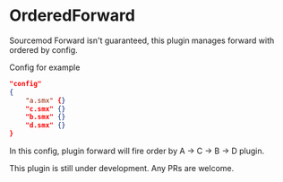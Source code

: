 # OrderedForward
Sourcemod Forward isn't guaranteed, this plugin manages forward with ordered by config.

Config for example
```json
"config"
{
	"a.smx" {}
	"c.smx" {}
	"b.smx" {}
	"d.smx" {}
}
```
In this config, plugin forward will fire order by A -> C -> B -> D plugin.

This plugin is still under development. Any PRs are welcome.